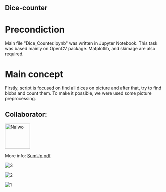 ## Dice-counter

# Precondiction
Main file "Dice_Counter.ipynb" was written in Jupyter Notebook. This task was based mainly on OpenCV package. Matplotlib, and skimage are also required. 

# Main concept
Firstly, script is focused on find all dices on picture and after that, try to find blobs and count them. To make it possible, we were used some picture preprocessing. 

## Collaborator:

<a href="https://github.com/NaIwo"><img src="https://avatars3.githubusercontent.com/u/38052250?s=400&v=4" title="NaIwo" width="80" height="80"></a>

More info: 
<a href="https://github.com/BartekPrz/Dice-counter/blob/master/SumUp.pdf">SumUp.pdf</a>

![3](https://user-images.githubusercontent.com/38052250/76362341-31df2680-6321-11ea-9a0a-e446ba86c041.PNG)

![2](https://user-images.githubusercontent.com/38052250/76362347-34da1700-6321-11ea-87bf-71c9f76f98d7.PNG)

![1](https://user-images.githubusercontent.com/38052250/76362343-33a8ea00-6321-11ea-896f-7fd369caea93.PNG)
